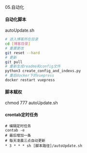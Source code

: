 05.自动化

#### 自动化脚本

autoUpdate.sh

```bash
# 进入博客所在目录
cd [博客目录]
# 重置更改
git reset --hard
# 更新
git pull
# 重新生成readme和config文件
python3 create_config_and_indexs.py
# 重启docker下的vuepress
docker restart vuepress

```



#### 脚本赋权

chmod 777 autoUpdate.sh



#### crontab定时任务

```shell
# 编辑定时任务
contab -e
# 最后增加一条
# 每天凌晨三点自动更新
* 3 * * * sh [脚本路径]/autoUpdate.sh
```

